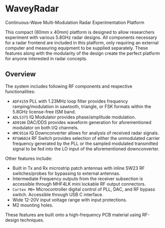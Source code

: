 # WaveyRadar
Continuous-Wave Multi-Modulation Radar Experimentation Platform 

This compact (80mm x 40mm) platform is designed to allow researchers experiment with various 5.8GHz radar designs. All components necessary for a radar frontend are included in this platform, only requiring an external computer and measuring equipment to be supplied separately. These features along with the modularity of the design create the perfect platform for anyone interested in radar concepts.  

## Overview

The system includes following RF components and respective functionalities: 
-	`ADF4159` PLL with 1.23MHz loop filter provides frequency ramping/modulation in sawtooth, triangle, or FSK formats within the 5.8GHz license-free ISM band. 
-	`ADL5375` IQ Modulator provides phase/amplitude modulation.
-	`AD9106` DAC/DDS provides waveform generation for aforementioned modulator on both I/Q channels. 
-	`HMC951A` IQ Downconverter allows for analysis of received radar signals.
-	`RFSW6024` RF Switch provides selection of either the unmodulated carrier frequency generated by the PLL or the sampled modulated transmitted signal to be fed into the LO input of the aforementioned downconverter. 

Other features include:
- Built in Tx and Rx microstrip patch antennas with inline SW23 RF switches/probes for bypassing to external antennas. 
-	Intermediate Frequency outputs from the receiver subsection is accessible through MHF4LK mini lockable RF output connectors. 
-	`Cortex M0+` Microcontroller digital control of PLL, DAC, and RF bypass switch. Accessible through USB C interface. 
-	Wide 12-20V input voltage range with input protections.
-	M2 mounting holes. 

These features are built onto a high-frequency PCB material using RF-design techniques.
